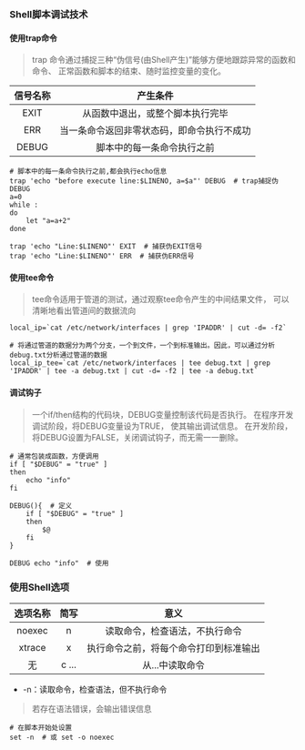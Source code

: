 ### Shell脚本调试技术#### 使用trap命令> trap 命令通过捕捉三种“伪信号(由Shell产生)”能够方便地跟踪异常的函数和命令、 正常函数和脚本的结束、随时监控变量的变化。| 信号名称  | 产生条件                              || :------: | :-----:                                 || EXIT	  | 从函数中退出，或整个脚本执行完毕         || ERR	  | 当一条命令返回非零状态码，即命令执行不成功|| DEBUG	 | 脚本中的每一条命令执行之前                 |```# 脚本中的每一条命令执行之前,都会执行echo信息trap 'echo "before execute line:$LINENO, a=$a"' DEBUG  # trap捕捉伪DEBUGa=0while :do    let "a=a+2"done``````trap 'echo "Line:$LINENO"' EXIT  # 捕获伪EXIT信号trap 'echo "Line:$LINENO"' ERR  # 捕获伪ERR信号```#### 使用tee命令> tee命令适用于管道的测试，通过观察tee命令产生的中间结果文件，可以清晰地看出管道间的数据流向```local_ip=`cat /etc/network/interfaces | grep 'IPADDR' | cut -d= -f2`# 将通过管道的数据分为两个分支，一个到文件，一个到标准输出。因此，可以通过分析debug.txt分析通过管道的数据local_ip_tee=`cat /etc/network/interfaces | tee debug.txt | grep 'IPADDR' | tee -a debug.txt | cut -d= -f2 | tee -a debug.txt````#### 调试钩子> 一个if/then结构的代码块，DEBUG变量控制该代码是否执行。 在程序开发调试阶段，将DEBUG变量设为TRUE，使其输出调试信息。 在开发阶段，将DEBUG设置为FALSE，关闭调试钩子，而无需一一删除。```# 通常包装成函数，方便调用if [ "$DEBUG" = "true" ]then    echo "info"fi``````DEBUG(){  # 定义    if [ "$DEBUG" = "true" ]    then        $@    fi}DEBUG echo "info"  # 使用```### 使用Shell选项| 选项名称	| 简写	    | 意义                              || :-----:   | :----:    | :------:                          || noexec	| n	    | 读取命令，检查语法，不执行命令        || xtrace	| x	    | 执行命令之前，将每个命令打印到标准输出|| 无	    |c ...	| 从...中读取命令                 |* -n：读取命令，检查语法，但不执行命令> 若存在语法错误，会输出错误信息```# 在脚本开始处设置set -n  # 或 set -o noexec```